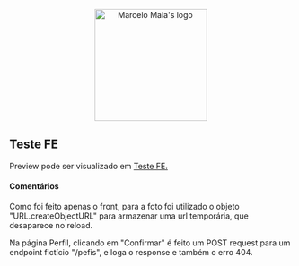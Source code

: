 <p align="center">
    <a href="https://marcelomaias.net/projects/teste-fe/">
        <img alt="Marcelo Maia's logo" src="https://marcelomaias.net/icon.png" width="200" />
    </a>
</p>

<h2>Teste FE</h2>

<p>Preview pode ser visualizado em <a href="https://marcelomaias.net/projects/teste-fe/">Teste FE.</a></p>

<h4>Comentários</h4>

<p>Como foi feito apenas o front, para a foto foi utilizado o objeto "URL.createObjectURL" para armazenar uma url temporária, que desaparece no reload.</p>

<p>Na página Perfil, clicando em "Confirmar" é feito um POST request para um endpoint fictício "/pefis",  e loga o response e também o erro 404.</p>
